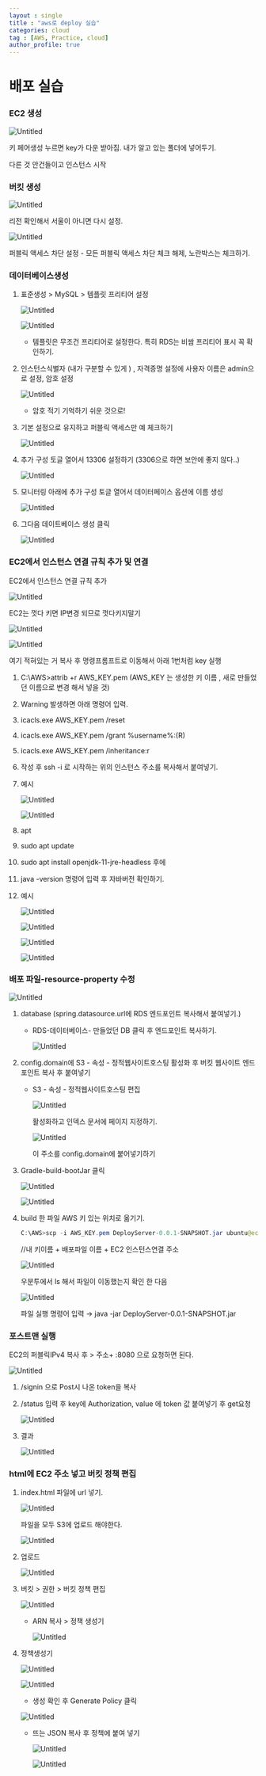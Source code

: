 ```yaml
---
layout : single
title : "aws로 deploy 실습"
categories: cloud
tag : [AWS, Practice, cloud]
author_profile: true
---
```



# 배포 실습

### EC2 생성

![Untitled](%E1%84%8C%E1%85%A6%E1%84%86%E1%85%A9%E1%86%A8%20%E1%84%8B%E1%85%A5%E1%86%B9%E1%84%8B%E1%85%B3%E1%86%B7%2040446f8c5e394a999d9d9c7dc422bdb2/Untitled.png)

키 페어생성 누르면 key가 다운 받아짐. 내가 알고 있는 폴더에 넣어두기.

다른 것 안건들이고 인스턴스 시작

### 버킷 생성

![Untitled](%E1%84%8C%E1%85%A6%E1%84%86%E1%85%A9%E1%86%A8%20%E1%84%8B%E1%85%A5%E1%86%B9%E1%84%8B%E1%85%B3%E1%86%B7%2040446f8c5e394a999d9d9c7dc422bdb2/Untitled%201.png)

리전 확인해서 서울이 아니면 다시 설정.

![Untitled](%E1%84%8C%E1%85%A6%E1%84%86%E1%85%A9%E1%86%A8%20%E1%84%8B%E1%85%A5%E1%86%B9%E1%84%8B%E1%85%B3%E1%86%B7%2040446f8c5e394a999d9d9c7dc422bdb2/Untitled%202.png)

퍼블릭 액세스 차단 설정 - 모든 퍼블릭 액세스 차단 체크 해제, 노란박스는 체크하기.

### 데이터베이스생성

1. 표준생성 > MySQL > 템플릿 프리티어  설정
    
    ![Untitled](%E1%84%8C%E1%85%A6%E1%84%86%E1%85%A9%E1%86%A8%20%E1%84%8B%E1%85%A5%E1%86%B9%E1%84%8B%E1%85%B3%E1%86%B7%2040446f8c5e394a999d9d9c7dc422bdb2/Untitled%203.png)
    
    ![Untitled](%E1%84%8C%E1%85%A6%E1%84%86%E1%85%A9%E1%86%A8%20%E1%84%8B%E1%85%A5%E1%86%B9%E1%84%8B%E1%85%B3%E1%86%B7%2040446f8c5e394a999d9d9c7dc422bdb2/Untitled%204.png)
    
    - 템플릿은 무조건 프리티어로 설정한다. 특히 RDS는 비쌈  프리티어 표시 꼭 확인하기.
2. 인스턴스식별자 (내가 구분할 수 있게 ) , 자격증명 설정에 사용자 이름은 admin으로 설정, 암호 설정
    
    ![Untitled](%E1%84%8C%E1%85%A6%E1%84%86%E1%85%A9%E1%86%A8%20%E1%84%8B%E1%85%A5%E1%86%B9%E1%84%8B%E1%85%B3%E1%86%B7%2040446f8c5e394a999d9d9c7dc422bdb2/Untitled%205.png)
    
    - 암호 적기 기억하기 쉬운 것으로!
3. 기본 설정으로 유지하고 퍼블릭 액세스만 예 체크하기
    
    ![Untitled](%E1%84%8C%E1%85%A6%E1%84%86%E1%85%A9%E1%86%A8%20%E1%84%8B%E1%85%A5%E1%86%B9%E1%84%8B%E1%85%B3%E1%86%B7%2040446f8c5e394a999d9d9c7dc422bdb2/Untitled%206.png)
    

1. 추가 구성 토글 열어서  13306 설정하기 (3306으로 하면 보안에 좋지 않다..)
    
    ![Untitled](%E1%84%8C%E1%85%A6%E1%84%86%E1%85%A9%E1%86%A8%20%E1%84%8B%E1%85%A5%E1%86%B9%E1%84%8B%E1%85%B3%E1%86%B7%2040446f8c5e394a999d9d9c7dc422bdb2/Untitled%207.png)
    
2. 모니터링 아래에 추가 구성 토글 열어서  데이터페이스 옵션에 이름 생성
    
    ![Untitled](%E1%84%8C%E1%85%A6%E1%84%86%E1%85%A9%E1%86%A8%20%E1%84%8B%E1%85%A5%E1%86%B9%E1%84%8B%E1%85%B3%E1%86%B7%2040446f8c5e394a999d9d9c7dc422bdb2/Untitled%208.png)
    

1. 그다음 데이트베이스 생성 클릭
    
    ![Untitled](%E1%84%8C%E1%85%A6%E1%84%86%E1%85%A9%E1%86%A8%20%E1%84%8B%E1%85%A5%E1%86%B9%E1%84%8B%E1%85%B3%E1%86%B7%2040446f8c5e394a999d9d9c7dc422bdb2/Untitled%209.png)
    

### EC2에서 인스턴스 연결 규칙 추가 및 연결

EC2에서 인스턴스 연결 규칙 추가

![Untitled](%E1%84%8C%E1%85%A6%E1%84%86%E1%85%A9%E1%86%A8%20%E1%84%8B%E1%85%A5%E1%86%B9%E1%84%8B%E1%85%B3%E1%86%B7%2040446f8c5e394a999d9d9c7dc422bdb2/Untitled%2010.png)

EC2는 껏다 키면 IP변경 되므로 껏다키지말기

![Untitled](%E1%84%8C%E1%85%A6%E1%84%86%E1%85%A9%E1%86%A8%20%E1%84%8B%E1%85%A5%E1%86%B9%E1%84%8B%E1%85%B3%E1%86%B7%2040446f8c5e394a999d9d9c7dc422bdb2/Untitled%2011.png)

![Untitled](%E1%84%8C%E1%85%A6%E1%84%86%E1%85%A9%E1%86%A8%20%E1%84%8B%E1%85%A5%E1%86%B9%E1%84%8B%E1%85%B3%E1%86%B7%2040446f8c5e394a999d9d9c7dc422bdb2/Untitled%2012.png)

여기 적혀있는 거 복사 후 명령프롬프트로 이동해서 아래  1번처럼  key 실행

1. C:\AWS>attrib +r AWS_KEY.pem (AWS_KEY 는 생성한 키 이름 , 새로 만들었던 이름으로 변경 해서 넣을 것)
2. Warning 발생하면 아래 명령어 입력.
3. icacls.exe AWS_KEY.pem /reset
4. icacls.exe AWS_KEY.pem /grant %username%:(R)
5. icacls.exe AWS_KEY.pem /inheritance:r
6. 작성 후 ssh -i 로 시작하는 위의 인스턴스 주소를 복사해서 붙여넣기.
7. 예시
    
    ![Untitled](%E1%84%8C%E1%85%A6%E1%84%86%E1%85%A9%E1%86%A8%20%E1%84%8B%E1%85%A5%E1%86%B9%E1%84%8B%E1%85%B3%E1%86%B7%2040446f8c5e394a999d9d9c7dc422bdb2/Untitled%2013.png)
    
    ![Untitled](%E1%84%8C%E1%85%A6%E1%84%86%E1%85%A9%E1%86%A8%20%E1%84%8B%E1%85%A5%E1%86%B9%E1%84%8B%E1%85%B3%E1%86%B7%2040446f8c5e394a999d9d9c7dc422bdb2/Untitled%2014.png)
    

1. apt
2. sudo apt update
3. sudo apt install openjdk-11-jre-headless 후에
4. java -version 명령어 입력 후 자바버전 확인하기.
5. 예시
    
    ![Untitled](%E1%84%8C%E1%85%A6%E1%84%86%E1%85%A9%E1%86%A8%20%E1%84%8B%E1%85%A5%E1%86%B9%E1%84%8B%E1%85%B3%E1%86%B7%2040446f8c5e394a999d9d9c7dc422bdb2/cf8fb6d3-7f1d-4984-b951-45c678e0563c.png)
    
    ![Untitled](%E1%84%8C%E1%85%A6%E1%84%86%E1%85%A9%E1%86%A8%20%E1%84%8B%E1%85%A5%E1%86%B9%E1%84%8B%E1%85%B3%E1%86%B7%2040446f8c5e394a999d9d9c7dc422bdb2/Untitled%2015.png)
    
    ![Untitled](%E1%84%8C%E1%85%A6%E1%84%86%E1%85%A9%E1%86%A8%20%E1%84%8B%E1%85%A5%E1%86%B9%E1%84%8B%E1%85%B3%E1%86%B7%2040446f8c5e394a999d9d9c7dc422bdb2/Untitled%2016.png)
    
    ![Untitled](%E1%84%8C%E1%85%A6%E1%84%86%E1%85%A9%E1%86%A8%20%E1%84%8B%E1%85%A5%E1%86%B9%E1%84%8B%E1%85%B3%E1%86%B7%2040446f8c5e394a999d9d9c7dc422bdb2/Untitled%2017.png)
    

### 배포 파일-resource-property 수정

![Untitled](%E1%84%8C%E1%85%A6%E1%84%86%E1%85%A9%E1%86%A8%20%E1%84%8B%E1%85%A5%E1%86%B9%E1%84%8B%E1%85%B3%E1%86%B7%2040446f8c5e394a999d9d9c7dc422bdb2/Untitled%2018.png)

1. database (spring.datasource.url에  RDS 엔드포인트 복사해서 붙여넣기.)
    - RDS-데이터베이스- 만들었던 DB 클릭 후 엔드포인트 복사하기.
        
        ![Untitled](%E1%84%8C%E1%85%A6%E1%84%86%E1%85%A9%E1%86%A8%20%E1%84%8B%E1%85%A5%E1%86%B9%E1%84%8B%E1%85%B3%E1%86%B7%2040446f8c5e394a999d9d9c7dc422bdb2/Untitled%2019.png)
        
2.  config.domain에 S3 - 속성 - 정적웹사이트호스팅 활성화 후 버킷 웹사이트 엔드포인트 복사 후 붙여넣기 
    - S3 - 속성 - 정적웹사이트호스팅 편집
        
        ![Untitled](%E1%84%8C%E1%85%A6%E1%84%86%E1%85%A9%E1%86%A8%20%E1%84%8B%E1%85%A5%E1%86%B9%E1%84%8B%E1%85%B3%E1%86%B7%2040446f8c5e394a999d9d9c7dc422bdb2/Untitled%2020.png)
        
        활성화하고 인덱스 문서에 페이지 지정하기.
        
        ![Untitled](%E1%84%8C%E1%85%A6%E1%84%86%E1%85%A9%E1%86%A8%20%E1%84%8B%E1%85%A5%E1%86%B9%E1%84%8B%E1%85%B3%E1%86%B7%2040446f8c5e394a999d9d9c7dc422bdb2/Untitled%2021.png)
        
        이 주소를 config.domain에 붙어넣기하기
        

1. Gradle-build-bootJar 클릭
    
    ![Untitled](%E1%84%8C%E1%85%A6%E1%84%86%E1%85%A9%E1%86%A8%20%E1%84%8B%E1%85%A5%E1%86%B9%E1%84%8B%E1%85%B3%E1%86%B7%2040446f8c5e394a999d9d9c7dc422bdb2/Untitled%2022.png)
    
    ![Untitled](%E1%84%8C%E1%85%A6%E1%84%86%E1%85%A9%E1%86%A8%20%E1%84%8B%E1%85%A5%E1%86%B9%E1%84%8B%E1%85%B3%E1%86%B7%2040446f8c5e394a999d9d9c7dc422bdb2/Untitled%2023.png)
    
2. build 한 파일 AWS 키 있는 위치로 옮기기.
    
    ```java
    C:\AWS>scp -i AWS_KEY.pem DeployServer-0.0.1-SNAPSHOT.jar ubuntu@ec2-3-38-246-253.ap-northeast-2.compute.amazonaws.com: DeployServer-0.0.1-SNAPSHOT.jar  
    ```
    
    //내 키이름 +  배포파일 이름 + EC2 인스턴스연결 주소 
    
    ![Untitled](%E1%84%8C%E1%85%A6%E1%84%86%E1%85%A9%E1%86%A8%20%E1%84%8B%E1%85%A5%E1%86%B9%E1%84%8B%E1%85%B3%E1%86%B7%2040446f8c5e394a999d9d9c7dc422bdb2/Untitled%2024.png)
    
    우분투에서 ls 해서 파일이 이동했는지 확인 한 다음
    
    ![Untitled](%E1%84%8C%E1%85%A6%E1%84%86%E1%85%A9%E1%86%A8%20%E1%84%8B%E1%85%A5%E1%86%B9%E1%84%8B%E1%85%B3%E1%86%B7%2040446f8c5e394a999d9d9c7dc422bdb2/Untitled%2025.png)
    
    파일 실행 명령어 입력 →  java -jar DeployServer-0.0.1-SNAPSHOT.jar
    

### 포스트맨 실행

EC2의 퍼블릭IPv4 복사 후  > 주소+ :8080 으로 요청하면 된다.

![Untitled](%E1%84%8C%E1%85%A6%E1%84%86%E1%85%A9%E1%86%A8%20%E1%84%8B%E1%85%A5%E1%86%B9%E1%84%8B%E1%85%B3%E1%86%B7%2040446f8c5e394a999d9d9c7dc422bdb2/Untitled%2026.png)

1. /signin 으로 Post시 나온 token을 복사
2. /status 입력 후 key에 Authorization, value 에 token 값 붙여넣기  후 get요청
    
    ![Untitled](%E1%84%8C%E1%85%A6%E1%84%86%E1%85%A9%E1%86%A8%20%E1%84%8B%E1%85%A5%E1%86%B9%E1%84%8B%E1%85%B3%E1%86%B7%2040446f8c5e394a999d9d9c7dc422bdb2/Untitled%2027.png)
    
3. 결과
    
    ![Untitled](%E1%84%8C%E1%85%A6%E1%84%86%E1%85%A9%E1%86%A8%20%E1%84%8B%E1%85%A5%E1%86%B9%E1%84%8B%E1%85%B3%E1%86%B7%2040446f8c5e394a999d9d9c7dc422bdb2/Untitled%2028.png)
    

### html에 EC2 주소 넣고 버킷 정책 편집

1. index.html 파일에  url 넣기.
    
    ![Untitled](%E1%84%8C%E1%85%A6%E1%84%86%E1%85%A9%E1%86%A8%20%E1%84%8B%E1%85%A5%E1%86%B9%E1%84%8B%E1%85%B3%E1%86%B7%2040446f8c5e394a999d9d9c7dc422bdb2/Untitled%2029.png)
    
    파일을 모두 S3에 업로드 해야한다.
    
    ![Untitled](%E1%84%8C%E1%85%A6%E1%84%86%E1%85%A9%E1%86%A8%20%E1%84%8B%E1%85%A5%E1%86%B9%E1%84%8B%E1%85%B3%E1%86%B7%2040446f8c5e394a999d9d9c7dc422bdb2/Untitled%2030.png)
    
2. 업로드
    
    ![Untitled](%E1%84%8C%E1%85%A6%E1%84%86%E1%85%A9%E1%86%A8%20%E1%84%8B%E1%85%A5%E1%86%B9%E1%84%8B%E1%85%B3%E1%86%B7%2040446f8c5e394a999d9d9c7dc422bdb2/Untitled%2031.png)
    
3. 버킷 > 권한 > 버킷 정책 편집
    
    ![Untitled](%E1%84%8C%E1%85%A6%E1%84%86%E1%85%A9%E1%86%A8%20%E1%84%8B%E1%85%A5%E1%86%B9%E1%84%8B%E1%85%B3%E1%86%B7%2040446f8c5e394a999d9d9c7dc422bdb2/Untitled%2032.png)
    
    - ARN 복사 > 정책 생성기
        
        ![Untitled](%E1%84%8C%E1%85%A6%E1%84%86%E1%85%A9%E1%86%A8%20%E1%84%8B%E1%85%A5%E1%86%B9%E1%84%8B%E1%85%B3%E1%86%B7%2040446f8c5e394a999d9d9c7dc422bdb2/Untitled%2033.png)
        

1. 정책생성기 
    
    ![Untitled](%E1%84%8C%E1%85%A6%E1%84%86%E1%85%A9%E1%86%A8%20%E1%84%8B%E1%85%A5%E1%86%B9%E1%84%8B%E1%85%B3%E1%86%B7%2040446f8c5e394a999d9d9c7dc422bdb2/Untitled%2034.png)
    
    ![Untitled](%E1%84%8C%E1%85%A6%E1%84%86%E1%85%A9%E1%86%A8%20%E1%84%8B%E1%85%A5%E1%86%B9%E1%84%8B%E1%85%B3%E1%86%B7%2040446f8c5e394a999d9d9c7dc422bdb2/Untitled%2035.png)
    
    - 생성 확인 후 Generate Policy 클릭
    
    ![Untitled](%E1%84%8C%E1%85%A6%E1%84%86%E1%85%A9%E1%86%A8%20%E1%84%8B%E1%85%A5%E1%86%B9%E1%84%8B%E1%85%B3%E1%86%B7%2040446f8c5e394a999d9d9c7dc422bdb2/Untitled%2036.png)
    
    - 뜨는 JSON 복사 후 정책에 붙여 넣기
        
        ![Untitled](%E1%84%8C%E1%85%A6%E1%84%86%E1%85%A9%E1%86%A8%20%E1%84%8B%E1%85%A5%E1%86%B9%E1%84%8B%E1%85%B3%E1%86%B7%2040446f8c5e394a999d9d9c7dc422bdb2/Untitled%2037.png)
        
        ![Untitled](%E1%84%8C%E1%85%A6%E1%84%86%E1%85%A9%E1%86%A8%20%E1%84%8B%E1%85%A5%E1%86%B9%E1%84%8B%E1%85%B3%E1%86%B7%2040446f8c5e394a999d9d9c7dc422bdb2/Untitled%2038.png)
